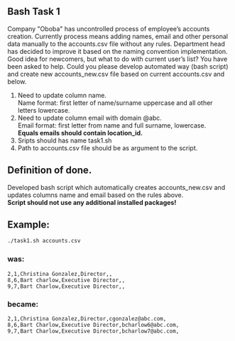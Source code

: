 ## Bash Task 1

Company "Oboba" has uncontrolled process of employee’s accounts creation. Currently process means
adding names, email and other personal data manually to the accounts.csv file without any rules.
Department head has decided to improve it based on the naming convention implementation. Good
idea for newcomers, but what to do with current user’s list? You have been asked to help. Could you please
develop automated way (bash script) and create new accounts_new.csv file based on current
accounts.csv and below.
1) Need to update column name.\
Name format: first letter of name/surname uppercase and all other letters lowercase.
2) Need to update column email with domain @abc.\
Email format: first letter from name and full surname, lowercase.\
**Equals emails should contain location_id.**
3) Sripts should has name task1.sh
4) Path to accounts.csv file should be as argument to the script.
## Definition of done.
Developed bash script which automatically creates accounts_new.csv and updates columns name and
email based on the rules above.\
**Script should not use any additional installed packages!**

## Example:
```bash
./task1.sh accounts.csv
```
### was:
```csv
2,1,Christina Gonzalez,Director,,
8,6,Bart charlow,Executive Director,,
9,7,Bart Charlow,Executive Director,,
```
### became:
```csv
2,1,Christina Gonzalez,Director,cgonzalez@abc.com,
8,6,Bart Charlow,Executive Director,bcharlow6@abc.com,
9,7,Bart Charlow,Executive Director,bcharlow7@abc.com,
```
